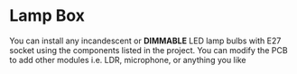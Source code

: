 # Lamp Box
You can install any incandescent or **DIMMABLE** LED lamp bulbs with E27 socket using the components listed in the project.
You can modify the PCB to add other modules i.e. LDR, microphone, or anything you like
